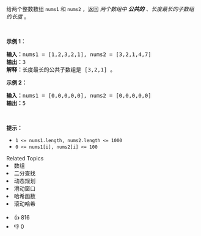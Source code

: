 <p>给两个整数数组&nbsp;<code>nums1</code>&nbsp;和&nbsp;<code>nums2</code>&nbsp;，返回 <em>两个数组中 <strong>公共的</strong> 、长度最长的子数组的长度&nbsp;</em>。</p>

<p>&nbsp;</p>

<p><strong>示例 1：</strong></p>

<pre>
<strong>输入：</strong>nums1 = [1,2,3,2,1], nums2 = [3,2,1,4,7]
<strong>输出：</strong>3
<strong>解释：</strong>长度最长的公共子数组是 [3,2,1] 。
</pre>

<p><strong>示例 2：</strong></p>

<pre>
<strong>输入：</strong>nums1 = [0,0,0,0,0], nums2 = [0,0,0,0,0]
<strong>输出：</strong>5
</pre>

<p>&nbsp;</p>

<p><strong>提示：</strong></p>

<ul> 
 <li><code>1 &lt;= nums1.length, nums2.length &lt;= 1000</code></li> 
 <li><code>0 &lt;= nums1[i], nums2[i] &lt;= 100</code></li> 
</ul>

<div><div>Related Topics</div><div><li>数组</li><li>二分查找</li><li>动态规划</li><li>滑动窗口</li><li>哈希函数</li><li>滚动哈希</li></div></div><br><div><li>👍 816</li><li>👎 0</li></div>
